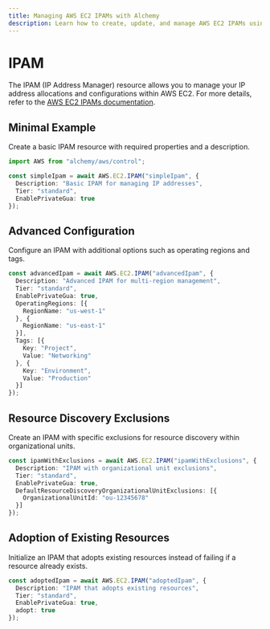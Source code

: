 ```yaml
---
title: Managing AWS EC2 IPAMs with Alchemy
description: Learn how to create, update, and manage AWS EC2 IPAMs using Alchemy Cloud Control.
---
```


# IPAM

The IPAM (IP Address Manager) resource allows you to manage your IP address allocations and configurations within AWS EC2. For more details, refer to the [AWS EC2 IPAMs documentation](https://docs.aws.amazon.com/ec2/latest/userguide/).

## Minimal Example

Create a basic IPAM resource with required properties and a description.

```ts
import AWS from "alchemy/aws/control";

const simpleIpam = await AWS.EC2.IPAM("simpleIpam", {
  Description: "Basic IPAM for managing IP addresses",
  Tier: "standard",
  EnablePrivateGua: true
});
```

## Advanced Configuration

Configure an IPAM with additional options such as operating regions and tags.

```ts
const advancedIpam = await AWS.EC2.IPAM("advancedIpam", {
  Description: "Advanced IPAM for multi-region management",
  Tier: "standard",
  EnablePrivateGua: true,
  OperatingRegions: [{
    RegionName: "us-west-1"
  }, {
    RegionName: "us-east-1"
  }],
  Tags: [{
    Key: "Project",
    Value: "Networking"
  }, {
    Key: "Environment",
    Value: "Production"
  }]
});
```

## Resource Discovery Exclusions

Create an IPAM with specific exclusions for resource discovery within organizational units.

```ts
const ipamWithExclusions = await AWS.EC2.IPAM("ipamWithExclusions", {
  Description: "IPAM with organizational unit exclusions",
  Tier: "standard",
  EnablePrivateGua: true,
  DefaultResourceDiscoveryOrganizationalUnitExclusions: [{
    OrganizationalUnitId: "ou-12345678"
  }]
});
```

## Adoption of Existing Resources

Initialize an IPAM that adopts existing resources instead of failing if a resource already exists.

```ts
const adoptedIpam = await AWS.EC2.IPAM("adoptedIpam", {
  Description: "IPAM that adopts existing resources",
  Tier: "standard",
  EnablePrivateGua: true,
  adopt: true
});
```
